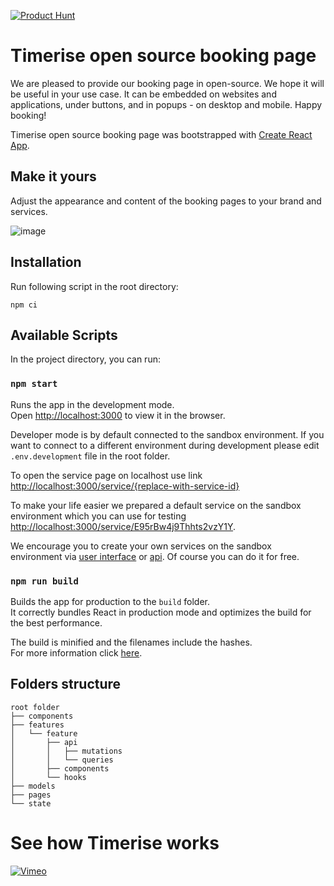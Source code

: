 [![Product Hunt](https://api.producthunt.com/widgets/embed-image/v1/featured.svg?post_id=349830&theme=light)](https://www.producthunt.com/posts/timerise)

# Timerise open source booking page

We are pleased to provide our booking page in open-source. We hope it will be useful in your use case. It can be embedded on websites and applications, under buttons, and in popups - on desktop and mobile. Happy booking!

Timerise open source booking page was bootstrapped with [Create React App](https://github.com/facebook/create-react-app).


## Make it yours
Adjust the appearance and content of the booking pages to your brand and services.

![image](https://cdn.timerise.io/landing-page/section-make-it-yours.png)

## Installation

Run following script in the root directory:

```
npm ci
```

## Available Scripts

In the project directory, you can run:

### `npm start`

Runs the app in the development mode.\
Open [http://localhost:3000](http://localhost:3000) to view it in the browser.

Developer mode is by default connected to the sandbox environment. If you want to connect to a different environment during development please edit `.env.development` file in the root folder.

To open the service page on localhost use link [http://localhost:3000/service/{replace-with-service-id}](http://localhost:3000/service/{replace-with-service-id})

To make your life easier we prepared a default service on the sandbox environment which you can use for testing [http://localhost:3000/service/E95rBw4j9Thhts2vzY1Y](http://localhost:3000/service/E95rBw4j9Thhts2vzY1Y).

We encourage you to create your own services on the sandbox environment via [user interface](https://sandbox.timerise.io/) or [api](https://studio.apollographql.com/public/TIMERISE-API/explorer?variant=sandbox). Of course you can do it for free.

### `npm run build`

Builds the app for production to the `build` folder.\
It correctly bundles React in production mode and optimizes the build for the best performance.

The build is minified and the filenames include the hashes.\
For more information click [here](https://create-react-app.dev/docs/production-build/).

## Folders structure

```
root folder
├── components
├── features
│   └── feature
│       ├── api
│       │   ├── mutations
│       │   └── queries
│       ├── components
│       └── hooks
├── models
├── pages
└── state
```


# See how Timerise works
[![Vimeo](https://cdn.timerise.io/landing-page/video-placeholder.png?w=2048)](https://vimeo.com/703918323)
